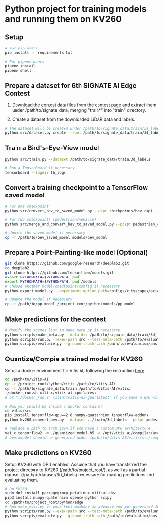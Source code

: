 # Python project for training models and running them on KV260

## Setup

```bash
# For pip users
pip install -r requirements.txt

# For pipenv users
pipenv install
pipenv shell
```

## Prepare a dataset for 6th SIGNATE AI Edge Contest

1. Download the contest data files from the contest page and extract them under /path/to/signate_data, merging "train\*" into "train" directory.

2. Create a dataset from the downloaded LiDAR data and labels.

```bash
# The dataset will be created under /path/to/signate_data/train/3d_labels/signate
python src/dataset.py create --root /path/to/signate_data/train/3d_labels
```

## Train a Bird's-Eye-View model

```bash
python src/train.py --dataset /path/to/signate_data/train/3d_labels

# Run a TensorBoard if necessary
tensorboard --logdir tb_logs
```

## Convert a training checkpoint to a TensorFlow saved model

```bash
# For one checkpoint
python src/convert_bev_to_saved_model.py --ckpt checkpoints/bev.ckpt --output /path/to/bev_saved_model

# For two checkpoints (pedestrian/vehicle)
python src/merge_and_convert_bev_to_saved_model.py --pckpt pedestrian_checkpoints/bev.ckpt --vckpt vehicle_checkpoints/bev.ckpt --output /path/to/bev_saved_model

# Update the saved model if necessary
cp -r /path/to/bev_saved_model models/bev_model
```

## Prepare a Point-Painting-like model (Optional)

```bash
git clone https://github.com/google-research/deeplab2.git
cd deeplab2
git clone https://github.com/tensorflow/models.git
export PYTHONPATH=$PYTHONPATH:`pwd`
export PYTHONPATH=$PYTHONPATH:`pwd`/models
# Choose another model/checkpoint/config if necessary
python export_model.py --experiment_option_path=configs/cityscapes/axial_deeplab/max_deeplab_s_backbone_os16.textproto --checkpoint_path=max_deeplab_s_backbone_os16_axial_deeplab_cityscapes_trainfine/ckpt-60000 --output_path=/path/to/pp_model

# Update the model if necessary
cp -r /path/to/pp_model /project_root/python/models/pp_model
```

## Make predictions for the contest

```bash
# Modify the scenes list in make_meta.py if necessary
python scripts/make_meta.py --data-dir /path/to/signate_data/train/3d_labels --output-path /path/to/evaluation
python scripts/run.py --exec-path src --test-meta-path /path/to/evaluation/meta_data.json --test-data-dir /path/to/signate_data/train/3d_labels --result-path /path/to/evaluation/result.json 2>/dev/null
python scripts/evaluate.py --ground-truth-path /path/to/evaluation/ans.json --predictions-path /path/to/evaluation/result.json
```

## Quantize/Compie a trained model for KV260

Setup a docker environment for Vitis AI, following the instruction [here](https://docs.xilinx.com/r/en-US/ug1414-vitis-ai/Getting-Started)

```bash
cd /path/to/Vitis-AI
cp -r /project_root/python/vitis /path/to/Vitis-AI/
cp -r /path/to/signate_data/train /path/to/Vitis-AI/vitis/
./docker_run.sh xilinx/vitis-ai-cpu:latest
# or "./docker_run.sh xilinx/vitis-ai-gpu:latest" if you have a GPU with nvidia-docker installed

# Now you should be inside a docker container
cd vitis/src
pip install tensorflow-gpu==2.8 numpy-quaternion tensorflow-addons
python kv260_convert_bev.py --dataset ../train/3d_labels --pckpt pedestrian_checkpoints/bev.ckpt --vckpt vehicle_checkpoints/bev.ckpt

# replace a path to arch.json if you have a custom DPU architecture
vai_c_tensorflow2 -m ./quantized_model.h5 -a /opt/vitis_ai/compiler/arch/DPUCZDX8G/KV260/arch.json -o ./compiled -n bev
# bev.xmodel should be generated under /path/to/Vitis-AI/vitis/src/compiled directory
```

## Make predictions on KV260

Setup KV260 with DPU enabled.
Assume that you have transferred the project directory to KV260 (/path/to/project_root/), as well as a partial dataset (/path/to/dataset/3d_labels) necessary for making predictions and evaluating them.

```bash
# On KV260
sudo dnf install packagegroup-petalinux-vitisai-dev
pip3 install numpy-quaternion opencv-python scipy
cd /path/to/project_root/python/edge
# Run make_meta.py on your host machine in advance and put generated JSON files under a new directory "/path/to/evaluation".
python scripts/run.py --exec-path src --test-meta-path /path/to/evaluation/meta_data.json --test-data-dir /path/to/dataset/3d_labels --result-path /path/to/evaluation/result.json
python scripts/evaluate.py --ground-truth-path /path/to/evaluation/ans.json --predictions-path /path/to/evaluation/result.json
```
